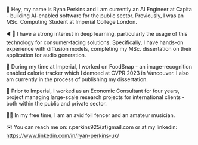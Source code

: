 :wave: Hey, my name is Ryan Perkins and I am currently an AI Engineer at Capita - building AI-enabled software for the public sector. Previously, I was an MSc. Computing Student at Imperial College London.

:sound::microscope: I have a strong interest in deep learning, particularly the usage of this technology for consumer-facing solutions. Specifically, I have hands-on experience with diffusion models, completing my MSc. dissertation on their application for audio generation.

:shallow_pan_of_food: During my time at Imperial, I worked on FoodSnap - an image-recognition enabled calorie tracker which I demoed at CVPR 2023 in Vancouver. I also am currently in the process of publishing my dissertation.

:newspaper: Prior to Imperial, I worked as an Economic Consultant for four years, project managing large-scale research projects for international clients - both within the public and private sector.

:person_fencing::guitar: In my free time, I am an avid foil fencer and an amateur musician.

:envelope: You can reach me on: r.perkins925(at)gmail.com or at my linkedin: https://www.linkedin.com/in/ryan-perkins-uk/
